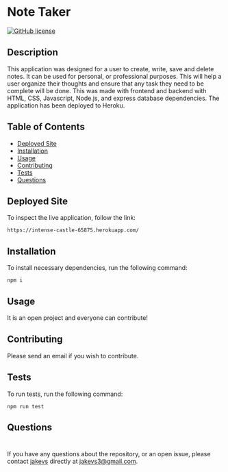 # Note Taker

[![GitHub license](https://img.shields.io/badge/Backend-NoteTaker-red.svg)](https://github.com/jakevs/https://jakevs.github.io/notetaker/)

## Description

This application was designed for a user to create, write, save and delete notes. It can be used for personal, or professional purposes. This will help a user organize their thoughts and ensure that any task they need to be complete will be done. This was made with frontend and backend with HTML, CSS, Javascript, Node.js, and express database dependencies. The application has been deployed to Heroku.

## Table of Contents

- [Deployed Site](#deployed-site)
- [Installation](#installation)
- [Usage](#usage)
- [Contributing](#contributing)
- [Tests](#tests)
- [Questions](#questions)

## Deployed Site

To inspect the live application, follow the link:

```
https://intense-castle-65875.herokuapp.com/
```

## Installation

To install necessary dependencies, run the following command:

```
npm i
```

## Usage

It is an open project and everyone can contribute!

## Contributing

Please send an email if you wish to contribute.

## Tests

To run tests, run the following command:

```
npm run test
```

## Questions

  <img src="https://avatars.githubusercontent.com/jakevs" style="width: 10px; height: 10px; border-radius:75%;">

If you have any questions about the repository, or an open issue, please contact [jakevs](https://github.com/jakevs/) directly at jakevs3@gmail.com.
